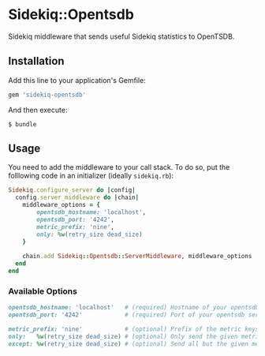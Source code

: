 # Sidekiq::Opentsdb

Sidekiq middleware that sends useful Sidekiq statistics to OpenTSDB.

## Installation

Add this line to your application's Gemfile:

```ruby
gem 'sidekiq-opentsdb'
```

And then execute:

    $ bundle

## Usage

You need to add the middleware to your call stack. To do so, put the folllowing code in an initializer (ideally `sidekiq.rb`):

```ruby
Sidekiq.configure_server do |config|
  config.server_middleware do |chain|
    middleware_options = {
        opentsdb_hostname: 'localhost',
        opentsdb_port: '4242',
        metric_prefix: 'nine',
        only: %w(retry_size dead_size)
    }
  
    chain.add Sidekiq::Opentsdb::ServerMiddleware, middleware_options
  end
end
```

### Available Options

```ruby
opentsdb_hostname: 'localhost'   # (required) Hostname of your opentsdb server.
opentsdb_port: '4242'            # (required) Port of your opentsdb server.

metric_prefix: 'nine'            # (optional) Prefix of the metric keys (default: '').
only:   %w(retry_size dead_size) # (optional) Only send the given metrics to OpenTSDB.
except: %w(retry_size dead_size) # (optional) Send all but the given metrics to OpenTSDB.
```

